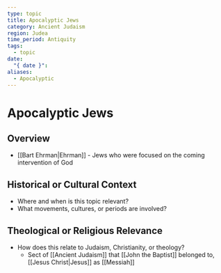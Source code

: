 ```yaml
---
type: topic
title: Apocalyptic Jews
category: Ancient Judaism
region: Judea
time_period: Antiquity
tags:
  - topic
date:
  "{ date }": 
aliases:
  - Apocalyptic
---
```


# Apocalyptic Jews

## Overview
- [[Bart Ehrman|Ehrman]] - Jews who were focused on the coming intervention of God

## Historical or Cultural Context

- Where and when is this topic relevant?
- What movements, cultures, or periods are involved?

## Theological or Religious Relevance

- How does this relate to Judaism, Christianity, or theology?
	- Sect of [[Ancient Judaism]] that [[John the Baptist]] belonged to, [[Jesus Christ|Jesus]] as [[Messiah]]